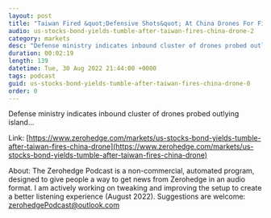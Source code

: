 ```yaml
---
layout: post
title: "Taiwan Fired &quot;Defensive Shots&quot; At China Drones For First Time"
audio: us-stocks-bond-yields-tumble-after-taiwan-fires-china-drone-2
category: markets
desc: "Defense ministry indicates inbound cluster of drones probed outlying island..."
duration: 00:02:19
length: 139
datetime: Tue, 30 Aug 2022 21:44:00 +0000
tags: podcast
guid: us-stocks-bond-yields-tumble-after-taiwan-fires-china-drone-0
order: 0
---
```

Defense ministry indicates inbound cluster of drones probed outlying island...

Link: [https://www.zerohedge.com/markets/us-stocks-bond-yields-tumble-after-taiwan-fires-china-drone](https://www.zerohedge.com/markets/us-stocks-bond-yields-tumble-after-taiwan-fires-china-drone)

About: The Zerohedge Podcast is a non-commercial, automated program, designed to give people a way to get news from Zerohedge in an audio format.  I am actively working on tweaking and improving the setup to create a better listening experience (August 2022).  Suggestions are welcome: [zerohedgePodcast@outlook.com](mailto:zerohedgePodcast@outlook.com)